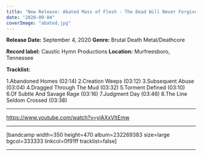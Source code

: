 ```yaml
---
title: "New Release: Abated Mass of Flesh - The Dead Will Never Forgive Us [EP]"
date: "2020-09-04"
coverImage: "abated.jpg"
---
```


**Release Date:** September 4, 2020 **Genre:** Brutal Death Metal/Deathcore

**Record label:** Caustic Hymn Productions **Location:** Murfreesboro, Tennessee

**Tracklist:**

1.Abandoned Homes (02:14) 2.Creation Weeps (03:12) 3.Subsequent Abuse (03:04) 4.Dragged Through The Mud (03:32) 5.Torment Defined (03:10) 6.Of Subtle And Savage Rage (03:16) 7.Judgment Day (03:46) 8.The Line Seldom Crossed (03:38)

* * *

https://www.youtube.com/watch?v=yiAXxVltEmw

* * *

\[bandcamp width=350 height=470 album=232269383 size=large bgcol=333333 linkcol=0f91ff tracklist=false\]

* * *
